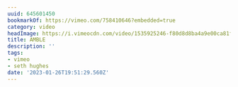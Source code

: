 ```yaml
---
uuid: 645601450
bookmarkOf: https://vimeo.com/758410646?embedded=true
category: video
headImage: https://i.vimeocdn.com/video/1535925246-f80d8d8ba4a9e00ca81fcbe5582b13c75d59146e80f3cd3e7e374aa381d64ac7-d_295x166
title: AMBLE
description: ''
tags:
- vimeo
- seth hughes
date: '2023-01-26T19:51:29.560Z'
---
```



